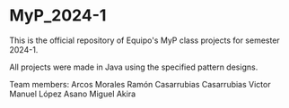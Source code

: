 # MyP_2024-1
This is the official repository of Equipo's MyP class projects for semester 2024-1.

All projects were made in Java using the specified pattern designs.

Team members:
Arcos Morales Ramón
Casarrubias Casarrubias Victor Manuel
López Asano Miguel Akira



